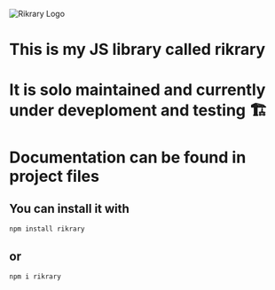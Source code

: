![Rikrary Logo](https://github.com/user-attachments/assets/1b56bcdf-abb6-433d-bc6b-66f1fcc06781)

# This is my JS library called rikrary

# It is solo maintained and currently under deveploment and testing 🏗️

# Documentation can be found in project files

<h2> You can install it with </h2>

  ```
npm install rikrary

```

<h2>or</h2>


```
npm i rikrary

```





